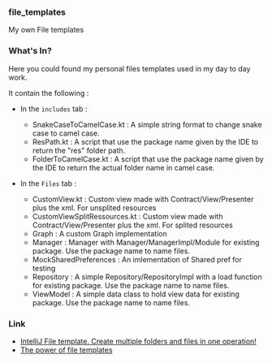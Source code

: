 ### file_templates
My own File templates


### What's In?

Here you could found my personal files templates used in my day to day work.

It contain the following : 

- In the `includes` tab :
  - SnakeCaseToCamelCase.kt : A simple string format to change snake case to camel case.
  - ResPath.kt : A script that use the package name given by the IDE to return the "res" folder path.
  - FolderToCamelCase.kt : A script that use the package name given by the IDE to return the actual folder name in camel case.

- In the `Files` tab : 
  - CustomView.kt : Custom view made with Contract/View/Presenter plus the xml. For unsplited resources
  - CustomViewSplitRessources.kt : Custom view made with Contract/View/Presenter plus the xml. For splited resources
  - Graph : A custom Graph implementation
  - Manager : Manager with Manager/ManagerImpl/Module for existing package. Use the package name to name files.
  - MockSharedPreferences : An imlementation of Shared pref for testing
  - Repository : A simple Repository/RepositoryImpl with a load function for existing package. Use the package name to name files.
  - ViewModel : A simple data class to hold view data for existing package. Use the package name to name files.

### Link

- [IntelliJ File template. Create multiple folders and files in one operation!](https://medium.com/@piconemarc/86d1c5058516)
- [The power of file templates](https://medium.com/@piconemarc/bd526bd815b2)
